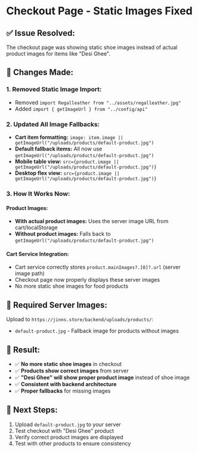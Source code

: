 # Checkout Page - Static Images Fixed

## ✅ **Issue Resolved:**
The checkout page was showing static shoe images instead of actual product images for items like "Desi Ghee".

## 🔧 **Changes Made:**

### **1. Removed Static Image Import:**
- Removed `import Regalleather from "../assets/regalleather.jpg"`
- Added `import { getImageUrl } from "../config/api"`

### **2. Updated All Image Fallbacks:**
- **Cart item formatting:** `image: item.image || getImageUrl("/uploads/products/default-product.jpg")`
- **Default fallback items:** All now use `getImageUrl("/uploads/products/default-product.jpg")`
- **Mobile table view:** `src={product.image || getImageUrl("/uploads/products/default-product.jpg")}`
- **Desktop flex view:** `src={product.image || getImageUrl("/uploads/products/default-product.jpg")}`

### **3. How It Works Now:**

#### **Product Images:**
- **With actual product images:** Uses the server image URL from cart/localStorage
- **Without product images:** Falls back to `getImageUrl("/uploads/products/default-product.jpg")`

#### **Cart Service Integration:**
- Cart service correctly stores `product.mainImages?.[0]?.url` (server image path)
- Checkout page now properly displays these server images
- No more static shoe images for food products

## 📁 **Required Server Images:**
Upload to `https://jinns.store/backend/uploads/products/`:
- `default-product.jpg` - Fallback image for products without images

## 🎯 **Result:**
- ✅ **No more static shoe images** in checkout
- ✅ **Products show correct images** from server
- ✅ **"Desi Ghee" will show proper product image** instead of shoe image
- ✅ **Consistent with backend architecture**
- ✅ **Proper fallbacks** for missing images

## 📝 **Next Steps:**
1. Upload `default-product.jpg` to your server
2. Test checkout with "Desi Ghee" product
3. Verify correct product images are displayed
4. Test with other products to ensure consistency
